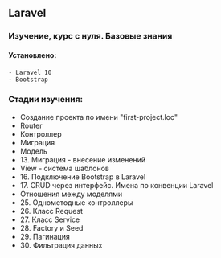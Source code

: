 ## Laravel

### Изучение, курс с нуля. Базовые знания

#### Установлено:
    - Laravel 10
    - Bootstrap

### Стадии изучения:
<ul>
    <li>Создание проекта по имени "first-project.loc"</li>
    <li>Router</li>
    <li>Контроллер</li>
    <li>Миграция</li>
    <li>Модель</li>
    <li>13. Миграция - внесение изменений</li>
    <li>View - система шаблонов</li>
    <li>16. Подключение Bootstrap в Laravel</li>
    <li>17. CRUD через интерфейс. Имена по конвенции Laravel</li>
    <li>Отношения между моделями</li>
    <li>25. Однометодные контроллеры</li>
    <li>26. Класс Request</li>
    <li>27. Класс Service</li>
    <li>28. Factory и Seed</li>
    <li>29. Пагинация</li>
    <li>30. Фильтрация данных</li>
</ul>